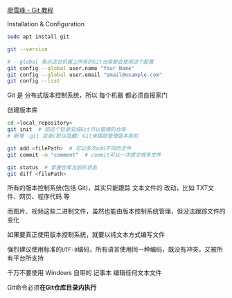 

[廖雪峰 - Git 教程](https://liaoxuefeng.com/books/git/introduction/index.html)


Installation & Configuration
```bash
sudo apt install git

git --version

# --global 表示这台机器上所有的Git仓库都会使用这个配置
git config --global user.name "Your Name"
git config --global user.email "email@example.com"
git config --list
```

Git 是 分布式版本控制系统，所以 每个机器 都必须自报家门

创建版本库
```bash
cd <local_repository>
git init  # 把这个目录变成Git可以管理的仓库
# 新增 .git 目录(默认隐藏) Git来跟踪管理版本库的

git add <filePath>  # 可以多次add不同的文件
git commit -m "comment"  # commit可以一次提交很多文件

git status  # 掌握仓库当前的状态
git diff <filePath>

```

所有的版本控制系统(包括 Git)，其实只能跟踪 文本文件的 改动，比如 TXT文件、网页、程序代码 等

而图片、视频这些二进制文件，虽然也能由版本控制系统管理，但没法跟踪文件的变化

如果要真正使用版本控制系统，就要以纯文本方式编写文件

强烈建议使用标准的`UTF-8`编码，所有语言使用同一种编码，既没有冲突，又被所有平台所支持

千万不要使用 Windows 自带的 记事本 编辑任何文本文件

Git命令必须**在Git仓库目录内执行**


